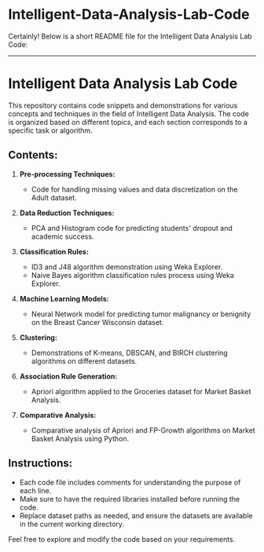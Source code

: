 # Intelligent-Data-Analysis-Lab-Code
Certainly! Below is a short README file for the Intelligent Data Analysis Lab Code:

---

# Intelligent Data Analysis Lab Code

This repository contains code snippets and demonstrations for various concepts and techniques in the field of Intelligent Data Analysis. The code is organized based on different topics, and each section corresponds to a specific task or algorithm.

## Contents:

1. **Pre-processing Techniques:**
   - Code for handling missing values and data discretization on the Adult dataset.

2. **Data Reduction Techniques:**
   - PCA and Histogram code for predicting students' dropout and academic success.

3. **Classification Rules:**
   - ID3 and J48 algorithm demonstration using Weka Explorer.
   - Naive Bayes algorithm classification rules process using Weka Explorer.

4. **Machine Learning Models:**
   - Neural Network model for predicting tumor malignancy or benignity on the Breast Cancer Wisconsin dataset.

5. **Clustering:**
   - Demonstrations of K-means, DBSCAN, and BIRCH clustering algorithms on different datasets.

6. **Association Rule Generation:**
   - Apriori algorithm applied to the Groceries dataset for Market Basket Analysis.

7. **Comparative Analysis:**
   - Comparative analysis of Apriori and FP-Growth algorithms on Market Basket Analysis using Python.

## Instructions:

- Each code file includes comments for understanding the purpose of each line.
- Make sure to have the required libraries installed before running the code.
- Replace dataset paths as needed, and ensure the datasets are available in the current working directory.

Feel free to explore and modify the code based on your requirements.
